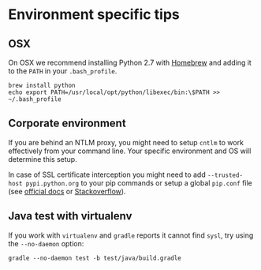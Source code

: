 Environment specific tips
=========================

OSX
---
On OSX we recommend installing Python 2.7 with [Homebrew](https://brew.sh/) and adding it to the `PATH` in your `.bash_profile`.

	brew install python
	echo export PATH=/usr/local/opt/python/libexec/bin:\$PATH >> ~/.bash_profile

Corporate environment
---------------------
If you are behind an NTLM proxy, you might need to setup `cntlm` to work effectively from your command line. Your specific environment and OS will determine this setup.

In case of SSL certificate interception you might need to add `--trusted-host pypi.python.org` to your pip commands or setup a global `pip.conf`
file (see [official docs](https://pip.pypa.io/en/stable/user_guide/#config-file) or [Stackoverflow](https://stackoverflow.com/a/46410817)).

Java test with virtualenv
-------------------------
If you work with `virtualenv` and `gradle` reports it cannot find `sysl`, try using the `--no-daemon` option:

	gradle --no-daemon test -b test/java/build.gradle
